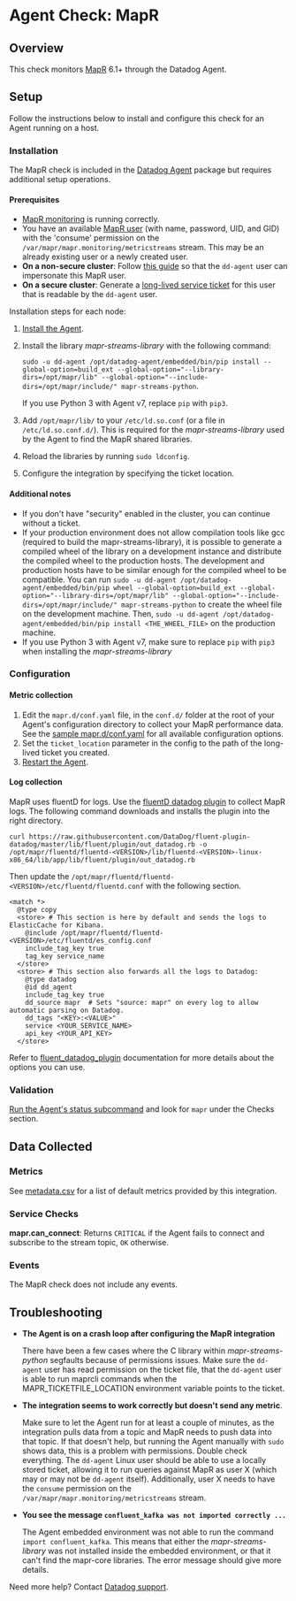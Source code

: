 # Agent Check: MapR

## Overview

This check monitors [MapR][1] 6.1+ through the Datadog Agent.

## Setup

Follow the instructions below to install and configure this check for an Agent running on a host.

### Installation

The MapR check is included in the [Datadog Agent][2] package but requires additional setup operations.

#### Prerequisites

- [MapR monitoring][3] is running correctly.
- You have an available [MapR user][4] (with name, password, UID, and GID) with the 'consume' permission on the `/var/mapr/mapr.monitoring/metricstreams` stream. This may be an already existing user or a newly created user.
- **On a non-secure cluster**: Follow [this guide][12] so that the `dd-agent` user can impersonate this MapR user.
- **On a secure cluster**: Generate a [long-lived service ticket][5] for this user that is readable by the `dd-agent` user.

Installation steps for each node:

1. [Install the Agent][2].
2. Install the library _mapr-streams-library_ with the following command:

    `sudo -u dd-agent /opt/datadog-agent/embedded/bin/pip install --global-option=build_ext --global-option="--library-dirs=/opt/mapr/lib" --global-option="--include-dirs=/opt/mapr/include/" mapr-streams-python`.

    If you use Python 3 with Agent v7, replace `pip` with `pip3`.

3. Add `/opt/mapr/lib/` to your `/etc/ld.so.conf` (or a file in `/etc/ld.so.conf.d/`). This is required for the _mapr-streams-library_ used by the Agent to find the MapR shared libraries.
4. Reload the libraries by running `sudo ldconfig`.
5. Configure the integration by specifying the ticket location.

#### Additional notes

- If you don't have "security" enabled in the cluster, you can continue without a ticket.
- If your production environment does not allow compilation tools like gcc (required to build the mapr-streams-library), it is possible to generate a compiled wheel of the library on a development instance and distribute the compiled wheel to the production hosts. The development and production hosts have to be similar enough for the compiled wheel to be compatible. You can run `sudo -u dd-agent /opt/datadog-agent/embedded/bin/pip wheel --global-option=build_ext --global-option="--library-dirs=/opt/mapr/lib" --global-option="--include-dirs=/opt/mapr/include/" mapr-streams-python` to create the wheel file on the development machine. Then, `sudo -u dd-agent /opt/datadog-agent/embedded/bin/pip install <THE_WHEEL_FILE>` on the production machine.
- If you use Python 3 with Agent v7, make sure to replace `pip` with `pip3` when installing the _mapr-streams-library_

### Configuration

#### Metric collection

1. Edit the `mapr.d/conf.yaml` file, in the `conf.d/` folder at the root of your Agent's configuration directory to collect your MapR performance data. See the [sample mapr.d/conf.yaml][6] for all available configuration options.
2. Set the `ticket_location` parameter in the config to the path of the long-lived ticket you created.
3. [Restart the Agent][7].

#### Log collection

MapR uses fluentD for logs. Use the [fluentD datadog plugin][8] to collect MapR logs. The following command downloads and installs the plugin into the right directory.

`curl https://raw.githubusercontent.com/DataDog/fluent-plugin-datadog/master/lib/fluent/plugin/out_datadog.rb -o /opt/mapr/fluentd/fluentd-<VERSION>/lib/fluentd-<VERSION>-linux-x86_64/lib/app/lib/fluent/plugin/out_datadog.rb`

Then update the `/opt/mapr/fluentd/fluentd-<VERSION>/etc/fluentd/fluentd.conf` with the following section.

```text
<match *>
  @type copy
  <store> # This section is here by default and sends the logs to ElasticCache for Kibana.
    @include /opt/mapr/fluentd/fluentd-<VERSION>/etc/fluentd/es_config.conf
    include_tag_key true
    tag_key service_name
  </store>
  <store> # This section also forwards all the logs to Datadog:
    @type datadog
    @id dd_agent
    include_tag_key true
    dd_source mapr  # Sets "source: mapr" on every log to allow automatic parsing on Datadog.
    dd_tags "<KEY>:<VALUE>"
    service <YOUR_SERVICE_NAME>
    api_key <YOUR_API_KEY>
  </store>
```

Refer to [fluent_datadog_plugin][8] documentation for more details about the options you can use.

### Validation

[Run the Agent's status subcommand][9] and look for `mapr` under the Checks section.

## Data Collected

### Metrics

See [metadata.csv][10] for a list of default metrics provided by this integration.

### Service Checks

**mapr.can_connect**:
Returns `CRITICAL` if the Agent fails to connect and subscribe to the stream topic, `OK` otherwise.

### Events

The MapR check does not include any events.

## Troubleshooting

- **The Agent is on a crash loop after configuring the MapR integration**

  There have been a few cases where the C library within _mapr-streams-python_ segfaults because of permissions issues. Make sure the `dd-agent` user has read permission on the ticket file, that the `dd-agent` user is able to run maprcli commands when the MAPR_TICKETFILE_LOCATION environment variable points to the ticket.

- **The integration seems to work correctly but doesn't send any metric**.

  Make sure to let the Agent run for at least a couple of minutes, as the integration pulls data from a topic and MapR needs to push data into that topic.
  If that doesn't help, but running the Agent manually with `sudo` shows data, this is a problem with permissions. Double check everything. The `dd-agent` Linux user should be able to use a locally stored ticket, allowing it to run queries against MapR as user X (which may or may not be `dd-agent` itself). Additionally, user X needs to have the `consume` permission on the `/var/mapr/mapr.monitoring/metricstreams` stream.

- **You see the message `confluent_kafka was not imported correctly ...`**

  The Agent embedded environment was not able to run the command `import confluent_kafka`. This means that either the _mapr-streams-library_ was not installed inside the embedded environment, or that it can't find the mapr-core libraries. The error message should give more details.

Need more help? Contact [Datadog support][11].

[1]: https://mapr.com
[2]: https://app.datadoghq.com/account/settings#agent
[3]: https://mapr.com/docs/61/AdministratorGuide/Monitoring.html
[4]: https://mapr.com/docs/61/AdministratorGuide/c-managing-users-and-groups.html
[5]: https://mapr.com/docs/61/SecurityGuide/GeneratingServiceTicket.html
[6]: https://github.com/DataDog/integrations-core/blob/master/mapr/datadog_checks/mapr/data/conf.yaml.example
[7]: https://docs.datadoghq.com/agent/guide/agent-commands/#start-stop-and-restart-the-agent
[8]: https://www.rubydoc.info/gems/fluent-plugin-datadog
[9]: https://docs.datadoghq.com/agent/guide/agent-commands/#agent-status-and-information
[10]: https://github.com/DataDog/integrations-core/blob/master/mapr/metadata.csv
[11]: https://docs.datadoghq.com/help/
[12]: https://docs.datafabric.hpe.com/52/SecurityGuide/t_config_impersonation_notsecure.html?hl=secure%2Ccluster
